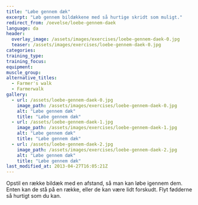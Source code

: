```yaml
---
title: "Løbe gennem dæk"
excerpt: "Løb gennem bildækkene med så hurtige skridt som muligt."
redirect_from: /oevelse/loebe-gennem-daek
language: da
header:
  overlay_image: /assets/images/exercises/loebe-gennem-daek-0.jpg
  teaser: /assets/images/exercises/loebe-gennem-daek-0.jpg
categories:
training_type: 
training_focus: 
equipment:
muscle_group:
alternative_titles:
  - Farmer's walk
  - Farmerwalk
gallery:
  - url: /assets/loebe-gennem-daek-0.jpg
    image_path: /assets/images/exercises/loebe-gennem-daek-0.jpg
    alt: "Løbe gennem dæk"
    title: "Løbe gennem dæk"
  - url: /assets/loebe-gennem-daek-1.jpg
    image_path: /assets/images/exercises/loebe-gennem-daek-1.jpg
    alt: "Løbe gennem dæk"
    title: "Løbe gennem dæk"
  - url: /assets/loebe-gennem-daek-2.jpg
    image_path: /assets/images/exercises/loebe-gennem-daek-2.jpg
    alt: "Løbe gennem dæk"
    title: "Løbe gennem dæk"
last_modified_at: 2013-04-27T16:05:21Z
---
```


Opstil en række bildæk med en afstand, så man kan løbe igennem dem. Enten kan de stå på en række, eller de kan være lidt forskudt. Flyt fødderne så hurtigt som du kan.
